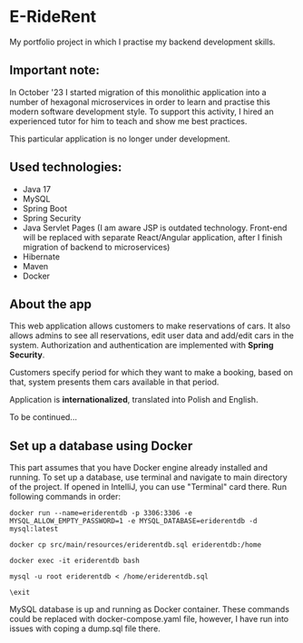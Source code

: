 # E-RideRent
My portfolio project in which I practise my backend development skills.

## Important note:
In October '23 I started migration of this monolithic application into a number of hexagonal microservices in order to learn and 
practise this modern software development style. To support this activity, I hired an experienced tutor for him to teach
and show me best practices.

This particular application is no longer under development.

## Used technologies:
* Java 17
* MySQL
* Spring Boot
* Spring Security
* Java Servlet Pages (I am aware JSP is outdated technology. Front-end will be replaced with separate React/Angular 
application, after I finish migration of backend to microservices)
* Hibernate
* Maven
* Docker

## About the app
<p>
This web application allows customers to make reservations of cars. It also allows admins to see all reservations, edit 
user data and add/edit cars in the system. Authorization and authentication are implemented with <b>Spring 
Security</b>.
</p>
<p>
Customers specify period for which they want to make a booking, based on that, system presents them cars available in
that period.
</p>
<p>
Application is <b>internationalized</b>, translated into Polish and English.
</p>

To be continued...

## Set up a database using Docker
This part assumes that you have Docker engine already installed and running. 
To set up a database, use terminal and navigate to main directory of the project. If opened in IntelliJ, you can use "Terminal"
card there.
Run following commands in order:
````
docker run --name=eriderentdb -p 3306:3306 -e MYSQL_ALLOW_EMPTY_PASSWORD=1 -e MYSQL_DATABASE=eriderentdb -d mysql:latest
````
````
docker cp src/main/resources/eriderentdb.sql eriderentdb:/home
````
````
docker exec -it eriderentdb bash
````
````
mysql -u root eriderentdb < /home/eriderentdb.sql
````
````
\exit
````
MySQL database is up and running as Docker container. These commands could be replaced with docker-compose.yaml file, however, I have run into issues with coping a dump.sql file there.
